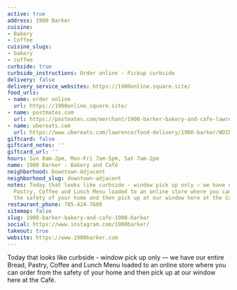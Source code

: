 ```yaml
---
active: true
address: 1900 Barker
cuisine:
- Bakery
- Coffee
cuisine_slugs:
- bakery
- coffee
curbside: true
curbside_instructions: Order online - Pickup curbside
delivery: false
delivery_service_websites: https://1900online.square.site/
food_urls:
- name: order online
  url: https://1900online.square.site/
- name: postmates.com
  url: https://postmates.com/merchant/1900-barker-bakery-and-cafe-lawrence
- name: ubereats.com
  url: https://www.ubereats.com/lawrence/food-delivery/1900-barker/WDIha4bmTTaVthSaRJoMpw
giftcard: false
giftcard_notes: ''
giftcard_url: ''
hours: Sun 8am-2pm, Mon-Fri 7am-5pm, Sat 7am-2pm
name: 1900 Barker - Bakery and Café
neighborhood: Downtown-Adjacent
neighborhood_slug: downtown-adjacent
notes: Today that looks like curbside - window pick up only — we have our entire Bread,
  Pastry, Coffee and Lunch Menu loaded to an online store where you can order from
  the safety of your home and then pick up at our window here at the Café.
restaurant_phone: 785-424-7609
sitemap: false
slug: 1900-barker-bakery-and-cafe-1900-barker
social: https://www.instagram.com/1900barker/
takeout: true
website: https://www.1900barker.com
---
```


Today that looks like curbside - window pick up only — we have our entire Bread, Pastry, Coffee and Lunch Menu loaded to an online store where you can order from the safety of your home and then pick up at our window here at the Café.